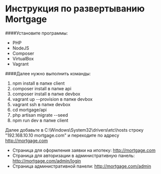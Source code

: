 Инструкция по развертыванию Mortgage
=====

####Установите программы:
* PHP
* NodeJS
* Composer
* VirtualBox
* Vagrant

####Далее нужно выполнить команды:

1. npm install в папке client 
2. composer install в папке api
3. composer install в папке devbox
4. vagrant up --provision в папке devbox
5. vagrant ssh в папке devbox
6. cd mortgage/api
7. php artisan migrate --seed
8. npm run dev в папке client

Далее добавьте в C:\Windows\System32\drivers\etc\hosts строку "192.168.10.10 mortgage.com" и переходите по адресу http://mortgage.com

* Страница для оформления заявки на ипотеку: http://mortgage.com
* Страница для авторизации в административную панель: http://mortgage.com/admin/login
* Страница административной панели: http://mortgage.com/admin
                                           



